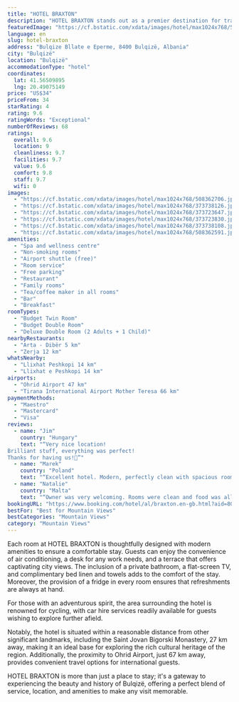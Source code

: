 ```yaml
---
title: "HOTEL BRAXTON"
description: "HOTEL BRAXTON stands out as a premier destination for travelers seeking both comfort and convenience in Bulqizë, located just 8."
featuredImage: "https://cf.bstatic.com/xdata/images/hotel/max1024x768/508362706.jpg?k=079deafa6d4b52e6d99a197b4b5befd24ba1983de42d0e012ab3b510108332e0&o=&hp=1"
language: en
slug: hotel-braxton
address: "Bulqize Bllate e Eperme, 8400 Bulqizë, Albania"
city: "Bulqizë"
location: "Bulqizë"
accommodationType: "hotel"
coordinates:
  lat: 41.56509895
  lng: 20.49075149
price: "US$34"
priceFrom: 34
starRating: 4
rating: 9.6
ratingWords: "Exceptional"
numberOfReviews: 68
ratings:
  overall: 9.6
  location: 9
  cleanliness: 9.7
  facilities: 9.7
  value: 9.6
  comfort: 9.8
  staff: 9.7
  wifi: 0
images:
  - "https://cf.bstatic.com/xdata/images/hotel/max1024x768/508362706.jpg?k=079deafa6d4b52e6d99a197b4b5befd24ba1983de42d0e012ab3b510108332e0&o=&hp=1"
  - "https://cf.bstatic.com/xdata/images/hotel/max1024x768/373738126.jpg?k=4bcd0640c3a2ade556b6a16f8cbdb8a78e07a7c8e0b3572ff5aa5dbcfbffaf37&o=&hp=1"
  - "https://cf.bstatic.com/xdata/images/hotel/max1024x768/373723647.jpg?k=61158a44dfddaaa39a53ffc280e04c4d204994e96f3684150e0c8f8a4df0a9b9&o=&hp=1"
  - "https://cf.bstatic.com/xdata/images/hotel/max1024x768/373723830.jpg?k=5af7c54fb5cbce96b56fa72b81b2a9361e6dc956034cca9bed87f895c377d17a&o=&hp=1"
  - "https://cf.bstatic.com/xdata/images/hotel/max1024x768/373738108.jpg?k=07ba920f0094b1c9c07ebc6c2a96a76668d4054520365a037d3cb4a2e7463743&o=&hp=1"
  - "https://cf.bstatic.com/xdata/images/hotel/max1024x768/508362591.jpg?k=2842c55c16489df94bc89e881aea3e81435ee947e1d9bb744858ad5363ad6145&o=&hp=1"
amenities:
  - "Spa and wellness centre"
  - "Non-smoking rooms"
  - "Airport shuttle (free)"
  - "Room service"
  - "Free parking"
  - "Restaurant"
  - "Family rooms"
  - "Tea/coffee maker in all rooms"
  - "Bar"
  - "Breakfast"
roomTypes:
  - "Budget Twin Room"
  - "Budget Double Room"
  - "Deluxe Double Room (2 Adults + 1 Child)"
nearbyRestaurants:
  - "Arta - Dibër 5 km"
  - "Zerja 12 km"
whatsNearby:
  - "Llixhat Peshkopi 14 km"
  - "Llixhat e Peshkopi 14 km"
airports:
  - "Ohrid Airport 47 km"
  - "Tirana International Airport Mother Teresa 66 km"
paymentMethods:
  - "Maestro"
  - "Mastercard"
  - "Visa"
reviews:
  - name: "Jim"
    country: "Hungary"
    text: "“Very nice location!
Brilliant stuff, everything was perfect!
Thanks for having us!🍻”"
  - name: "Marek"
    country: "Poland"
    text: "“Excellent hotel. Modern, perfectly clean with spacious rooms. Best choice in this part of Albania.”"
  - name: "Natalie"
    country: "Malta"
    text: "“Owner was very welcoming. Rooms were clean and food was all good. Beautiful area with beautiful view.”"
bookingURL: "https://www.booking.com/hotel/al/braxton.en-gb.html?aid=8035640"
bestFor: "Best for Mountain Views"
bestCategories: "Mountain Views"
category: "Mountain Views"
---
```


Each room at HOTEL BRAXTON is thoughtfully designed with modern amenities to ensure a comfortable stay. Guests can enjoy the convenience of air conditioning, a desk for any work needs, and a terrace that offers captivating city views. The inclusion of a private bathroom, a flat-screen TV, and complimentary bed linen and towels adds to the comfort of the stay. Moreover, the provision of a fridge in every room ensures that refreshments are always at hand.

For those with an adventurous spirit, the area surrounding the hotel is renowned for cycling, with car hire services readily available for guests wishing to explore further afield. 

Notably, the hotel is situated within a reasonable distance from other significant landmarks, including the Saint Jovan Bigorski Monastery, 27 km away, making it an ideal base for exploring the rich cultural heritage of the region. Additionally, the proximity to Ohrid Airport, just 67 km away, provides convenient travel options for international guests.

HOTEL BRAXTON is more than just a place to stay; it's a gateway to experiencing the beauty and history of Bulqizë, offering a perfect blend of service, location, and amenities to make any visit memorable.